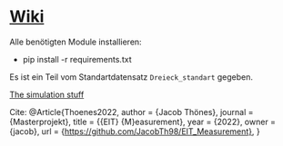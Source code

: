# [Wiki](https://github.com/JacobTh98/EIT_Measurement/wiki)


Alle benötigten Module installieren:
- pip install -r requirements.txt

Es ist ein Teil vom Standartdatensatz `Dreieck_standart` gegeben.

[The simulation stuff](https://github.com/JacobTh98/EIT)


Cite:
@Article{Thoenes2022,
  author  = {Jacob Thönes},
  journal = {Masterprojekt},
  title   = {{EIT} {M}easurement},
  year    = {2022},
  owner   = {jacob},
  url     = {https://github.com/JacobTh98/EIT_Measurement},
}
